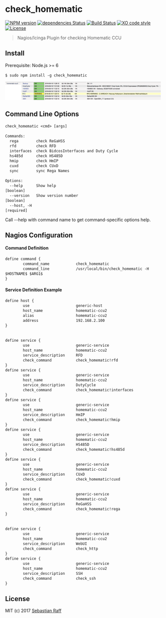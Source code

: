 # check_homematic

[![NPM version](https://badge.fury.io/js/check_homematic.svg)](http://badge.fury.io/js/check_homematic)
[![dependencies Status](https://david-dm.org/hobbyquaker/check_homematic/status.svg)](https://david-dm.org/hobbyquaker/check_homematic)
[![Build Status](https://travis-ci.org/hobbyquaker/check_homematic.svg?branch=master)](https://travis-ci.org/hobbyquaker/check_homematic)
[![XO code style](https://img.shields.io/badge/code_style-XO-5ed9c7.svg)](https://github.com/sindresorhus/xo)
[![License][mit-badge]][mit-url]

> Nagios/Icinga Plugin for checking Homematic CCU


## Install

Prerequisite: Node.js >= 6

`$ sudo npm install -g check_homematic`

![](check_homematic.png)


## Command Line Options

``` 
check_homematic <cmd> [args]

Commands:
  rega        check ReGaHSS
  rfd         check RFD
  interfaces  check BidcosInterfaces and Duty Cycle
  hs485d      check HS485D
  hmip        check HmIP
  cuxd        check CUxD
  sync        sync Rega Names

Options:
  --help      Show help                                                [boolean]
  --version   Show version number                                      [boolean]
  --host, -H                                                          [required]
```

Call --help with command name to get command-specific options help.


## Nagios Configuration

#### Command Definition

```
define command {
        command_name            check_homematic
        command_line            /usr/local/bin/check_homematic -H $HOSTNAME$ $ARG1$
}
```

#### Service Definition Example
```
define host {
        use                     generic-host
        host_name               homematic-ccu2
        alias                   homematic-ccu2
        address                 192.168.2.100
}


define service {
        use                     generic-service
        host_name               homematic-ccu2
        service_description     RFD
        check_command           check_homematic!rfd
}
define service {
        use                     generic-service
        host_name               homematic-ccu2
        service_description     DutyCycle
        check_command           check_homematic!interfaces
}
define service {
        use                     generic-service
        host_name               homematic-ccu2
        service_description     HmIP
        check_command           check_homematic!hmip
}
define service {
        use                     generic-service
        host_name               homematic-ccu2
        service_description     HS485D
        check_command           check_homematic!hs485d
}
define service {
        use                     generic-service
        host_name               homematic-ccu2
        service_description     CUxD
        check_command           check_homematic!cuxd
}
define service {
        use                     generic-service
        host_name               homematic-ccu2
        service_description     ReGaHSS
        check_command           check_homematic!rega
}


define service {
        use                     generic-service
        host_name               homematic-ccu2
        service_description     WebUI
        check_command           check_http
}
define service {
        use                     generic-service
        host_name               homematic-ccu2
        service_description     SSH
        check_command           check_ssh
}
```

## License

MIT (c) 2017 [Sebastian Raff](https://github.com/hobbyquaker)

[mit-badge]: https://img.shields.io/badge/License-MIT-blue.svg?style=flat
[mit-url]: LICENSE
